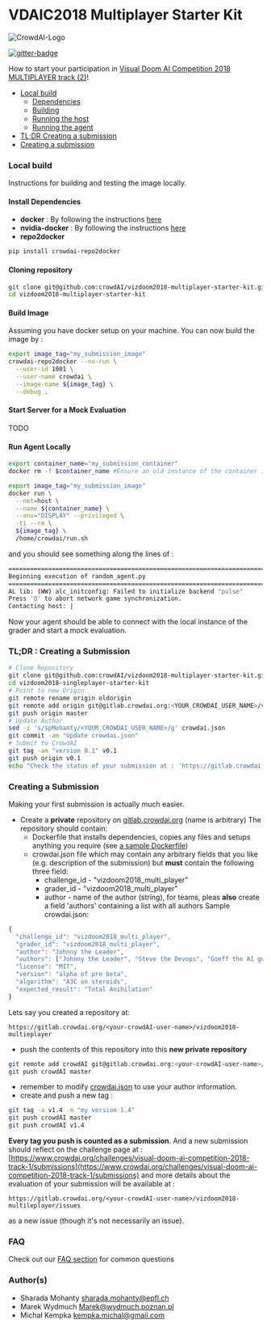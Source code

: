 # VDAIC2018 Multiplayer Starter Kit
![CrowdAI-Logo](https://github.com/crowdAI/crowdai/raw/master/app/assets/images/misc/crowdai-logo-smile.svg?sanitize=true)

[![gitter-badge](https://badges.gitter.im/crowdAI/vizdoom2018.png)](https://gitter.im/crowdAI/vizdoom2018)



How to start your participation in [Visual Doom AI Competition 2018 MULTIPLAYER track (2)](https://www.crowdai.org/challenges/visual-doom-ai-competition-2018-track-1)!

* [Local build](#local_build)
  * [Dependencies](#deps)
  * [Building](#build)
  * [Running the host](#run_host)
  * [Running the agent](#run_agent)
* [TL;DR Creating a submission](#create_sub_tldr)  
* [Creating a submission](#create_sub)

### <a name="local_build"></a> Local build

Instructions for building and testing the image locally.   

#### <a name="deps"></a> Install Dependencies
* **docker** : By following the instructions [here](https://docs.docker.com/install/linux/docker-ce/ubuntu/)
* **nvidia-docker** : By following the instructions [here](https://github.com/nvidia/nvidia-docker/wiki/Installation-(version-2.0))
* **repo2docker**
```sh
pip install crowdai-repo2docker
```

#### Cloning repository
```sh
git clone git@github.com:crowdAI/vizdoom2018-multiplayer-starter-kit.git
cd vizdoom2018-multiplayer-starter-kit
```

#### <a name="build"></a> Build Image
Assuming you have docker setup on your machine. You can now build the image by :
```sh
export image_tag="my_submission_image"
crowdai-repo2docker --no-run \
  --user-id 1001 \
  --user-name crowdai \
  --image-name ${image_tag} \
  --debug .
```

#### <a name="run_host"></a>  Start Server for a Mock Evaluation
TODO


#### <a name="run_agent"></a>  Run Agent Locally
```sh
export container_name="my_submission_container"
docker rm -f $container_name #Ensure an old instance of the container is not present

export image_tag="my_submission_image"
docker run \
  --net=host \
  --name ${container_name} \
  --env="DISPLAY" --privileged \
  -ti --rm \
  ${image_tag} \
  /home/crowdai/run.sh
```
and you should see something along the lines of :
```sh
================================================================================
Beginning execution of random_agent.py
================================================================================
AL lib: (WW) alc_initconfig: Failed to initialize backend "pulse"
Press 'Q' to abort network game synchronization.
Contacting host: |
```

Now your agent should be able to connect with the local instance of the grader
and start a mock evaluation.

### <a name="create_sub_tldr"></a> TL;DR : Creating a Submission 
```bash
# Clone Repository 
git clone git@github.com:crowdAI/vizdoom2018-multiplayer-starter-kit.git
cd vizdoom2018-singleplayer-starter-kit
# Point to new Origin 
git remote rename origin oldorigin
git remote add origin git@gitlab.crowdai.org:<YOUR_CROWDAI_USER_NAME>/vizdoom2018-multiplayer-starter-kit.git
git push origin master
# Update Author
sed -i 's/spMohanty/<YOUR_CROWDAI_USER_NAME>/g' crowdai.json
git commit -am "Update crowdai.json"
# Submit to CrowdAI
git tag -am "version 0.1" v0.1
git push origin v0.1
echo "Check the status of your submission at : 'https://gitlab.crowdai.org/<YOUR_CROWDAI_USER_NAME>/vizdoom2018-multiplayer-starter-kit/issues'
```

### <a name="create_sub"></a>  Creating a Submission
Making your first submission is actually much easier.
* Create a **private** repository on [gitlab.crowdai.org](http://gitlab.crowdai.org/)  (name is arbitrary)
The repository should contain:
  * Dockerfile that installs dependencies, copies any files and setups anything you require (see [a sample Dockerfile](Dockerfile))
  * crowdai.json file which may contain any arbitrary fields that you like (e.g. description of the submission) but **must** contain the following three field:
    * challenge_id - "vizdoom2018_multi_player"
    * grader_id - "vizdoom2018_multi_player"
    * author - name of the author (string), for teams, pleas **also** create a field 'authors' containing a list with all authors
Sample crowdai.json:
```javascript
{
  "challenge_id": "vizdoom2018_multi_player",
  "grader_id": "vizdoom2018_multi_player",
  "author": "Johnny the Leader",
  "authors": ["Johnny the Leader", "Steve the Devops", "Goeff the AI guy", "Bill the Intern" ],
  "license": "MIT",
  "version": "alpha of pre beta",
  "algorithm": "A3C on steroids",
  "expected_result": "Total Anihilation"
}

```
    
Lets say you created a repository at:
```
https://gitlab.crowdai.org/<your-crowdAI-user-name>/vizdoom2018-multieplayer
```
* push the contents of this repository into this **new private repository**
```sh
git remote add crowdAI git@gitlab.crowdai.org:<your-crowdAI-user-name>/vizdoom2018-multiplayer.git
git push crowdAI master
```
* remember to modify [crowdai.json](crowdai.json) to use your author information.
* create and push a new tag :
```sh
git tag -a v1.4 -m "my version 1.4"
git push crowdAI master
git push crowdAI v1.4
```

**Every tag you push is counted as a submission**. And a new submission should reflect on the challenge page at : [https://www.crowdai.org/challenges/visual-doom-ai-competition-2018-track-1/submissions](https://www.crowdai.org/challenges/visual-doom-ai-competition-2018-track-1/submissions)
and more details about the evaluation of your submission will be available at :
```
https://gitlab.crowdai.org/<your-crowdAI-user-name>/vizdoom2018-multileplayer/issues
```
as a new issue (though it's not necessarily an issue).

### <a name="faq"></a> FAQ
Check out our <a href="FAQ.md">FAQ section</a> for common questions 

### <a name="create_sub"></a> Author(s)
* Sharada Mohanty <sharada.mohanty@epfl.ch>   
* Marek Wydmuch Marek@wydmuch.poznan.pl   
* Michał Kempka <kempka.michal@gmail.com>   
